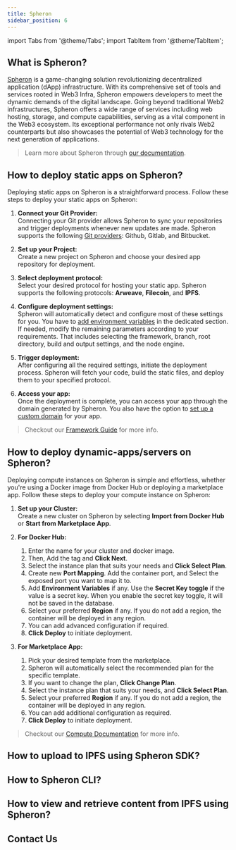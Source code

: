 ```yaml
---
title: Spheron
sidebar_position: 6
---
```


import Tabs from '@theme/Tabs';
import TabItem from '@theme/TabItem';

## What is Spheron?

[Spheron](https://spheron.network/) is a game-changing solution revolutionizing decentralized application (dApp) infrastructure. With its comprehensive set of tools and services rooted in Web3 Infra, Spheron empowers developers to meet the dynamic demands of the digital landscape. Going beyond traditional Web2 infrastructures, Spheron offers a wide range of services including web hosting, storage, and compute capabilities, serving as a vital component in the Web3 ecosystem. Its exceptional performance not only rivals Web2 counterparts but also showcases the potential of Web3 technology for the next generation of applications.

> Learn more about Spheron through [our documentation](https://docs.spheron.network/).

## How to deploy static apps on Spheron?

Deploying static apps on Spheron is a straightforward process. Follow these steps to deploy your static apps on Spheron:

1. **Connect your Git Provider:**<br/>
   Connecting your Git provider allows Spheron to sync your repositories and trigger deployments whenever new updates are made. Spheron supports the following [Git providers](https://docs.spheron.network/static/deployment/logs/): Github, Gitlab, and Bitbucket.

2. **Set up your Project:**<br/>
   Create a new project on Spheron and choose your desired app repository for deployment.

3. **Select deployment protocol:**<br/>
   Select your desired protocol for hosting your static app. Spheron supports the following protocols: **Arweave**, **Filecoin**, and **IPFS**.

4. **Configure deployment settings:**<br/>
   Spheron will automatically detect and configure most of these settings for you. You have to [add environment variables](https://docs.spheron.network/static/projects/variables/) in the dedicated section. If needed, modify the remaining parameters according to your requirements. That includes selecting the framework, branch, root directory, build and output settings, and the node engine.

5. **Trigger deployment:**<br/>
   After configuring all the required settings, initiate the deployment process. Spheron will fetch your code, build the static files, and deploy them to your specified protocol.

6. **Access your app:**<br/>
   Once the deployment is complete, you can access your app through the domain generated by Spheron. You also have the option to [set up a custom domain](https://docs.spheron.network/static/projects/domain/) for your app.

> Checkout our [Framework Guide](https://docs.spheron.network/framework-guide/) for more info.

## How to deploy dynamic-apps/servers on Spheron?

Deploying compute instances on Spheron is simple and effortless, whether you're using a Docker image from Docker Hub or deploying a marketplace app. Follow these steps to deploy your compute instance on Spheron:

1. **Set up your Cluster:**<br/>
   Create a new cluster on Spheron by selecting **Import from Docker Hub** or **Start from Marketplace App**.

2. **For Docker Hub:**<br/>

   1. Enter the name for your cluster and docker image.
   2. Then, Add the tag and **Click Next**.
   3. Select the instance plan that suits your needs and **Click Select Plan**.
   4. Create new **Port Mapping**. Add the container port, and Select the exposed port you want to map it to.
   5. Add **Environment Variables** if any. Use the **Secret Key toggle** if the value is a secret key. When you enable the secret key toggle, it will not be saved in the database.
   6. Select your preferred **Region** if any. If you do not add a region, the container will be deployed in any region.
   7. You can add advanced configuration if required.
   8. **Click Deploy** to initiate deployment.

3. **For Marketplace App:**<br/>

   1. Pick your desired template from the marketplace.
   2. Spheron will automatically select the recommended plan for the specific template.
   3. If you want to change the plan, **Click Change Plan**.
   4. Select the instance plan that suits your needs, and **Click Select Plan**.
   5. Select your preferred **Region** if any. If you do not add a region, the container will be deployed in any region.
   6. You can add additional configuration as required.
   7. **Click Deploy** to initiate deployment.

> Checkout our [Compute Documentation](https://docs.spheron.network/compute/cluster/) for more info.

## How to upload to IPFS using Spheron SDK?

## How to Spheron CLI?

## How to view and retrieve content from IPFS using Spheron?

## Contact Us

